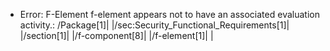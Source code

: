 * Error: F-Element f-element appears not to have an associated evaluation activity.:
        /Package[1]|
  |/sec:Security_Functional_Requirements[1]|
 |/section[1]|
        |/f-component[8]|
        |/f-element[1]|
        |
